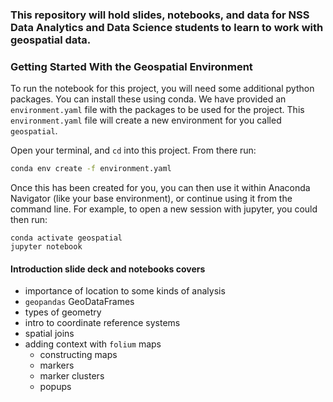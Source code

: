 ### This repository will hold slides, notebooks, and data for NSS Data Analytics and Data Science students to learn to work with geospatial data. 

### Getting Started With the Geospatial Environment
To run the notebook for this project, you will need some additional python packages. 
You can install these using conda. 
We have provided an `environment.yaml` file with the packages to be used for the project.
This `environment.yaml` file will create a new environment for you called `geospatial`.

Open your terminal, and `cd` into this project. 
From there run: 
```bash
conda env create -f environment.yaml
```

Once this has been created for you, you can then use it within Anaconda Navigator (like your base environment), or continue using it from the command line.
For example, to open a new session with jupyter, you could then run: 
```
conda activate geospatial
jupyter notebook
```

#### Introduction slide deck and notebooks covers 
 - importance of location to some kinds of analysis
 - `geopandas` GeoDataFrames
 - types of geometry
 - intro to coordinate reference systems
 - spatial joins
 - adding context with `folium` maps
    - constructing maps
    - markers
    - marker clusters
    - popups
